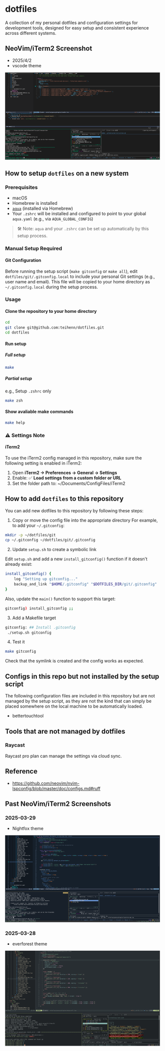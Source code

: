 # dotfiles

A collection of my personal dotfiles and configuration settings for development tools, designed for easy setup and consistent experience across different systems.

## NeoVim/iTerm2 Screenshot

- 2025/4/2
- vscode theme

![2025-04-02 NeoVim iTerm2 Screenshot](./screenshots/20250402-neovim-iterm2-vscode.png)

## How to setup `dotfiles` on a new system

### Prerequisites

- macOS
- Homebrew is installed
- [`aqua`](https://aquaproj.github.io/) (installed via Homebrew)
- Your `.zshrc` will be installed and configured to point to your global `aqua.yaml` (e.g., via `AQUA_GLOBAL_CONFIG`)

> 🛠️ Note: `aqua` and your `.zshrc` can be set up automatically by this setup process.

### Manual Setup Required

#### Git Configuration

Before running the setup script (`make gitconfig` or `make all`), edit `dotfiles/git/.gitconfig.local`
to include your personal Git settings (e.g., user name and email).
This file will be copied to your home directory as `~/.gitconfig.local` during the setup process.

### Usage

#### Clone the repository to your home directory

```bash
cd
git clone git@github.com:teihenn/dotfiles.git
cd dotfiles
```

#### Run setup

##### Full setup

```bash
make
```

##### Partial setup

e.g., Setup `.zshrc` only

```bash
make zsh
```

#### Show avaliable make commands

```bash
make help
```

### ⚠️ Settings Note

#### iTerm2

To use the iTerm2 config managed in this repository, make sure the following setting is enabled in iTerm2:

1. Open **iTerm2 → Preferences → General → Settings**
2. Enable: ✅ **Load settings from a custom folder or URL**
3. Set the folder path to: ~/Documents/ConfigFiles/iTerm2

## How to add `dotfiles` to this repository

You can add new dotfiles to this repository by following these steps:

1. Copy or move the config file into the appropriate directory
   For example, to add your `~/.gitconfig`:

```bash
mkdir -p ~/dotfiles/git
cp ~/.gitconfig ~/dotfiles/git/.gitconfig
```

2. Update `setup.sh` to create a symbolic link

Edit `setup.sh` and add a new `install_gitconfig()` function if it doesn't already exist:

```bash
install_gitconfig() {
    log "Setting up gitconfig..."
    backup_and_link "$HOME/.gitconfig" "$DOTFILES_DIR/git/.gitconfig"
}
```

Also, update the `main()` function to support this target:

```bash
gitconfig) install_gitconfig ;;
```

3. Add a Makefile target

```bash
gitconfig: ## Install .gitconfig
 ./setup.sh gitconfig
```

4. Test it

```bash
make gitconfig
```

Check that the symlink is created and the config works as expected.

## Configs in this repo but not installed by the setup script

The following configuration files are included in this repository
but are not managed by the setup script,
as they are not the kind that can simply be placed
somewhere on the local machine to be automatically loaded.

- bettertouchtool

## Tools that are not managed by dotfiles

### Raycast

Raycast pro plan can manage the settings via cloud sync.

## Reference

- https://github.com/neovim/nvim-lspconfig/blob/master/doc/configs.md#ruff

## Past NeoVim/iTerm2 Screenshots

### 2025-03-29

- Nightfox theme

![2025-03-29 NeoVim iTerm2 Screenshot](./screenshots/20250329-neovim-iterm2-nightfox.png)

### 2025-03-28

- everforest theme

![2025-03-28 NeoVim iTerm2 Screenshot](./screenshots/20250328-neovim-iterm2-everforest.png)
